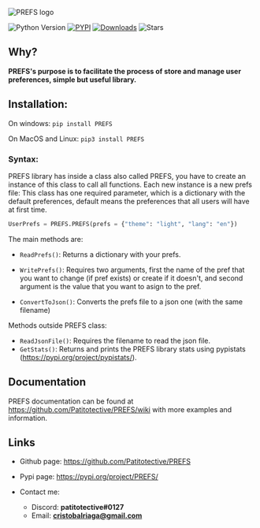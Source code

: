 ![PREFS logo](https://github.com/Patitotective/PREFS/blob/main/Images/logo1.png?raw=true)

![Python Version](https://img.shields.io/pypi/pyversions/prefs)
[![PYPI](https://img.shields.io/pypi/v/prefs)](https://pypi.org/project/prefs/)
[![Downloads](https://pepy.tech/badge/prefs)](https://pepy.tech/project/prefs)
![Stars](https://img.shields.io/github/stars/patitotective/prefs)

## Why?

**PREFS's purpose is to facilitate the process of store and manage user preferences, simple but useful library.**

## Installation:

On windows:
`pip install PREFS`

On MacOS and Linux:
`pip3 install PREFS`

### Syntax:

PREFS library has inside a class also called PREFS, you have to create an instance of this class to call all functions. Each new instance is a new prefs file:
This class has one required parameter, which is a dictionary with the default preferences, default means the preferences that all users will have at first time.

```Python
UserPrefs = PREFS.PREFS(prefs = {"theme": "light", "lang": "en"})
```

The main methods are:

-   `ReadPrefs()`: Returns a dictionary with your prefs.

-   `WritePrefs()`: Requires two arguments, first the name of the pref that you want to change (if pref exists) or create if it doesn't, and second argument is the value that you want to asign to the pref.

-   `ConvertToJson()`: Converts the prefs file to a json one (with the same filename)

Methods outside PREFS class:

-   `ReadJsonFile()`: Requires the filename to read the json file.
-   `GetStats()`: Returns and prints the PREFS library stats using pypistats (https://pypi.org/project/pypistats/).

## Documentation

PREFS documentation can be found at https://github.com/Patitotective/PREFS/wiki with more examples and information.

## Links

-   Github page: https://github.com/Patitotective/PREFS
-   Pypi page: https://pypi.org/project/PREFS/

-   Contact me:
    -   Discord: **patitotective#0127**
    -   Email: **cristobalriaga@gmail.com**
